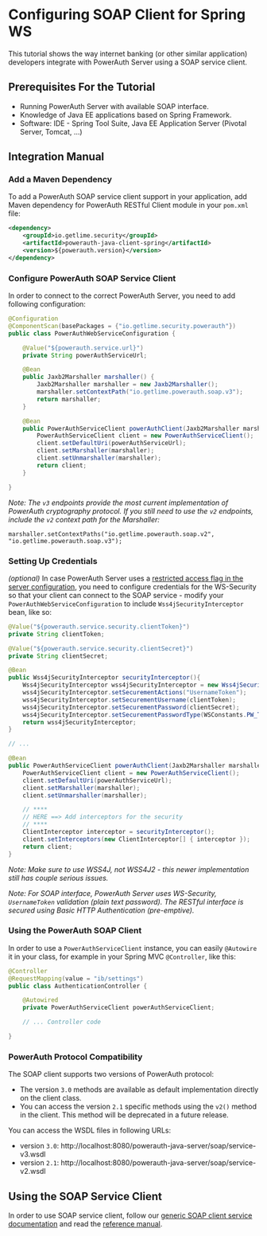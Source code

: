 # Configuring SOAP Client for Spring WS

This tutorial shows the way internet banking (or other similar application) developers integrate with PowerAuth Server using a SOAP service client.

## Prerequisites For the Tutorial

- Running PowerAuth Server with available SOAP interface.
- Knowledge of Java EE applications based on Spring Framework.
- Software: IDE - Spring Tool Suite, Java EE Application Server (Pivotal Server, Tomcat, ...)

## Integration Manual

### Add a Maven Dependency

To add a PowerAuth SOAP service client support in your application, add Maven dependency for PowerAuth RESTful Client module in your `pom.xml` file:

```xml
<dependency>
    <groupId>io.getlime.security</groupId>
    <artifactId>powerauth-java-client-spring</artifactId>
    <version>${powerauth.version}</version>
</dependency>
```

### Configure PowerAuth SOAP Service Client

In order to connect to the correct PowerAuth Server, you need to add following configuration:

```java
@Configuration
@ComponentScan(basePackages = {"io.getlime.security.powerauth"})
public class PowerAuthWebServiceConfiguration {

    @Value("${powerauth.service.url}")
    private String powerAuthServiceUrl;

    @Bean
    public Jaxb2Marshaller marshaller() {
        Jaxb2Marshaller marshaller = new Jaxb2Marshaller();
        marshaller.setContextPath("io.getlime.powerauth.soap.v3");
        return marshaller;
    }

	@Bean
	public PowerAuthServiceClient powerAuthClient(Jaxb2Marshaller marshaller) {
		PowerAuthServiceClient client = new PowerAuthServiceClient();
		client.setDefaultUri(powerAuthServiceUrl);
		client.setMarshaller(marshaller);
		client.setUnmarshaller(marshaller);
		return client;
	}

}
```

_Note: The `v3` endpoints provide the most current implementation of PowerAuth cryptography protocol. If you still need to use the `v2` endpoints, include the `v2` context path for the Marshaller:_

```
marshaller.setContextPaths("io.getlime.powerauth.soap.v2", "io.getlime.powerauth.soap.v3");
```

### Setting Up Credentials

_(optional)_ In case PowerAuth Server uses a [restricted access flag in the server configuration](./Deploying-PowerAuth-Server.md#enabling-powerauth-20-server-security), you need to configure credentials for the WS-Security so that your client can connect to the SOAP service - modify your `PowerAuthWebServiceConfiguration` to include `Wss4jSecurityInterceptor` bean, like so:

```java
@Value("${powerauth.service.security.clientToken}")
private String clientToken;

@Value("${powerauth.service.security.clientSecret}")
private String clientSecret;

@Bean
public Wss4jSecurityInterceptor securityInterceptor(){
    Wss4jSecurityInterceptor wss4jSecurityInterceptor = new Wss4jSecurityInterceptor();
    wss4jSecurityInterceptor.setSecurementActions("UsernameToken");
    wss4jSecurityInterceptor.setSecurementUsername(clientToken);
    wss4jSecurityInterceptor.setSecurementPassword(clientSecret);
    wss4jSecurityInterceptor.setSecurementPasswordType(WSConstants.PW_TEXT);
    return wss4jSecurityInterceptor;
}

// ...

@Bean
public PowerAuthServiceClient powerAuthClient(Jaxb2Marshaller marshaller) {
    PowerAuthServiceClient client = new PowerAuthServiceClient();
    client.setDefaultUri(powerAuthServiceUrl);
    client.setMarshaller(marshaller);
    client.setUnmarshaller(marshaller);

    // ****
    // HERE ==> Add interceptors for the security
    // ****
    ClientInterceptor interceptor = securityInterceptor();
    client.setInterceptors(new ClientInterceptor[] { interceptor });
    return client;
}
```

_Note: Make sure to use WSS4J, not WSS4J2 - this newer implementation still has couple serious issues._

_Note: For SOAP interface, PowerAuth Server uses WS-Security, `UsernameToken` validation (plain text password). The RESTful interface is secured using Basic HTTP Authentication (pre-emptive)._

### Using the PowerAuth SOAP Client

In order to use a `PowerAuthServiceClient` instance, you can easily `@Autowire` it in your class, for example in your Spring MVC `@Controller`, like this:

```java
@Controller
@RequestMapping(value = "ib/settings")
public class AuthenticationController {

    @Autowired
    private PowerAuthServiceClient powerAuthServiceClient;

    // ... Controller code

}
```

### PowerAuth Protocol Compatibility

The SOAP client supports two versions of PowerAuth protocol:
- The version `3.0` methods are available as default implementation directly on the client class. 
- You can access the version `2.1` specific methods using the `v2()` method in the client. This method will be deprecated in a future release.

You can access the WSDL files in following URLs:
- version `3.0`: http://localhost:8080/powerauth-java-server/soap/service-v3.wsdl
- version `2.1`: http://localhost:8080/powerauth-java-server/soap/service-v2.wsdl

## Using the SOAP Service Client

In order to use SOAP service client, follow our [generic SOAP client service documentation](./SOAP-Client-Library-Usage.md) and read the [reference manual](./SOAP-Service-Methods.md).
